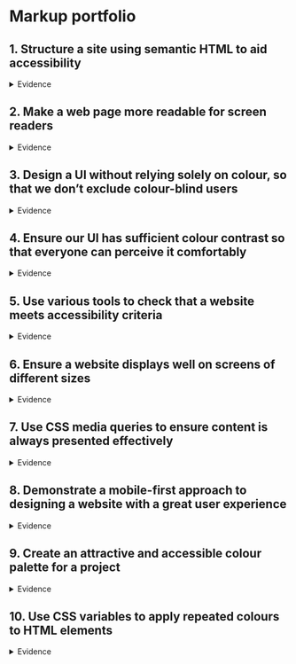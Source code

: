# Markup portfolio


## 1. Structure a site using semantic HTML to aid accessibility
<details>
  <summary>Evidence</summary>
  <br>
  Throughout our code we adhered as closely to the A11Y guidelines as we could to use the correct elements. This was so that a screen reader could read each element of our code and feed it back to the user.
  
  Below is an exmaple of our code where we have used semantics to make the code easier to read.
  
  In addition to this we have also add in a class to each element, so that a developer working on the code knows what each element pertains to.
  
  ```html
    <header>
      <nav class="navbar">
        <a href="#" class="nav-branding">NerdWhale</a>
        <ul class="nav-menu">
          <li class="nav-item">
            <a href="#home" class="nav-link">Home</a>
          </li>
          <li class="nav-item">
            <a href="#about" class="nav-link">About Us</a>
          </li>
          <li class="nav-item">
            <a href="#ourwork" class="nav-link">Our Work</a>
          </li>
          <li class="nav-item">
            <a href="#contactus" class="nav-link">Contact Us</a>
          </li>
        </ul>
      </nav>
  </header>
```
</details>

## 2. Make a web page more readable for screen readers

<details>
  <summary>Evidence</summary>
  <br>
  We have included alternative text on images to help screen readers understand and feed back to visually impaired users what the element pertains to.
  
  ```html
  <div class="home-img">
  <img src="img/Nerdwhale2-01.png" alt="company image" class="company-pic" />
  </div>
 ```
</details>

## 3. Design a UI without relying solely on colour, so that we don’t exclude colour-blind users

<details>
  <summary>Evidence</summary>
  <br>
  

  |![image](https://user-images.githubusercontent.com/101563800/203403742-7c70ef1d-0de8-4aa0-bcd4-dc92a02dafd4.png)|
  |:--:| 
  | *Above: The meet the team section of our agency website* |
  
  We approached this project with the intention of starting with as little colour as possible to cater towards colour blind users. However, as time went on we decided to also add in colours that could be easily read by individuals with conditions like dyslexia.
  
</details>

## 4. Ensure our UI has sufficient colour contrast so that everyone can perceive it comfortably

<details>
  <summary>Evidence</summary>
  
  
</details>

## 5. Use various tools to check that a website meets accessibility criteria

<details>
  <summary>Evidence</summary>
  
  We used a mixture of Chrome's Lighthouse Extension to check for any immediate faults in our website, for example images not having alt text. In addition to this we used W3's HTML Markup Validator to check for semantic errors within our code and minimise the number of errors we were seeing.
  
  |![image](https://user-images.githubusercontent.com/101563800/205083937-a656c717-1173-4b25-b081-83255584591c.png)|
  |:--:|
  | *Above: Using Chrome's Lighthouse Extension to measure the website aginst various metrics* |
  
  |![image](https://user-images.githubusercontent.com/101563800/205084952-9fd6072d-0f7b-4ff9-bc80-ae44a1631ab8.png)|
  |:--:|
  | *Above: Using W3's HTML Markup Validator* |

</details>

## 6. Ensure a website displays well on screens of different sizes

<details>
  <summary>Evidence</summary>
  
  Below are a few examples of what the site looks like on two devices of varying sizes. 
  
  |![image](https://user-images.githubusercontent.com/101563800/205667761-dde0f43a-6aba-4685-99bc-a84e208a4723.png)|
  |:--:|
  |*Above: What the app looks like on a Samsung S8+*|

  |![image](https://user-images.githubusercontent.com/101563800/205668356-1ad9c967-a848-4fb2-958d-3279750755d4.png)|
  |:--:|
  |*Above: What the app looks like on an iPad Mini*|
  
</details>

## 7. Use CSS media queries to ensure content is always presented effectively

<details>
  <summary>Evidence</summary>
  
  Below is an example code snippet of a media query we used to ensure content is presented effectively on a device with a screen size less than 420px
  
  ```CSS
  @media (max-width: 420px) {
  body{
max-width: fit-content;
  }

  .navbar {
    position: fixed;
    top: 0;
    left: 0;
    width: 100vw;
    background: var(--bg-color);
    z-index: 100;
    display: flex;
    align-items: center;
    justify-content: space-between;
    box-shadow: 0 4px 8px 0 rgba(0, 0, 0, 0.2);
    padding: 1rem;
  }

  .nav-menu {
    position: absolute;
    top: 75%;
    right: -100%;
    gap: 0;
    flex-direction: column;
    background-color: var(--bg-color);
    width: 40%;
    text-align: center;
    transition: 0.3s;
  }

  .nav-item {
    padding: 20px 0;
  }

  .nav-menu.active {
    right: 0;
    box-shadow: 0 4px 8px 0 rgba(0, 0, 0, 0.2);
  }

  .home-content {
    display: flex;
    flex-wrap: wrap;
    padding-left: 100px;
    padding-top: 20px;
    width: 100%;
  }
  
  .home-img {
    width: 1000px;
    height: 1000px;
    overflow: hidden;
    margin-bottom: 2rem;
  }
  
  .home-text {
    width: 400px;
    font-family: "Segoe UI", Tahoma, Geneva, Verdana, sans-serif;
    justify-content: center;
  }
 
  .home-text h1 {
    font-size: 2.5rem;
  }
  .home-text p {
    display: flex;
    flex-wrap: wrap;
    font-size: 1rem;
    margin-bottom: 1.5rem;
  }
  
  .section-heading {
    font-family: "Segoe UI", Tahoma, Geneva, Verdana, sans-serif;
    font-size: 3rem;
    text-transform: uppercase;
    color: var(--heading-color);
    text-align: center;
    margin-bottom: 2rem;
    font-weight: 100;
  }
  
  .project-container {
    display: grid;
    grid-template-columns: auto;
    justify-content: center;
    align-items: center;
    margin-left:30px;
  }

  .project-card .card-banner img {
    border-radius: 25px;
    transition: var(--transition-2);
    width: 300px;
    height: 429px;
    object-fit: cover; 
  }

  .description {
    max-width: 200px;
    width: 200px;
    font-family: "Segoe UI", Tahoma, Geneva, Verdana, sans-serif;
    font-size: small;
    position: absolute;
    margin: auto;
    margin-top: -225px;
    background-color: hsl(47, 100%, 69%);
    border-radius: 10px;
    padding: 50px;
    text-align: center;
    opacity: 0;
    transition: 0.5s ease;
    box-shadow: 0 4px 8px 0 rgba(0, 0, 0, 0.2);
  }
}

  ```
</details>

## 8. Demonstrate a mobile-first approach to designing a website with a great user experience

<details>
  <summary>Evidence</summary>
  
  Although we didn't design the website using a mobile-first approach, we did use media queries to allow the website to be read easily using a mobile.
  
  |![image](https://user-images.githubusercontent.com/101563800/205667761-dde0f43a-6aba-4685-99bc-a84e208a4723.png)|
  |:--:|
  |*Above: What the app looks like on a Samsung S8+*|
  
</details>

## 9. Create an attractive and accessible colour palette for a project

<details>
  <summary>Evidence</summary>
</details>

## 10. Use CSS variables to apply repeated colours to HTML elements

<details>
  <summary>Evidence</summary>
</details>
